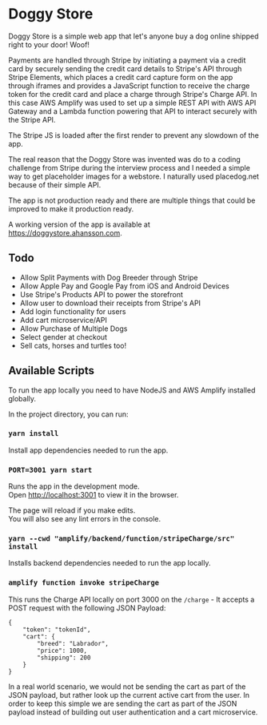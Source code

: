 # Doggy Store

Doggy Store is a simple web app that let's anyone buy a dog online shipped right to your door! Woof!

Payments are handled through Stripe by initiating a payment via a credit card by securely sending the credit card details to Stripe's API through Stripe Elements, which places a credit card capture form on the app through iframes and provides a JavaScript function to receive the charge token for the credit card and place a charge through Stripe's Charge API. In this case AWS Amplify was used to set up a simple REST API with AWS API Gateway and a Lambda function powering that API to interact securely with the Stripe API.

The Stripe JS is loaded after the first render to prevent any slowdown of the app.

The real reason that the Doggy Store was invented was do to a coding challenge from Stripe during the interview process and I needed a simple way to get placeholder images for a webstore. I naturally used placedog.net because of their simple API.

The app is not production ready and there are multiple things that could be improved to make it production ready.

A working version of the app is available at <https://doggystore.ahansson.com>.

## Todo

- Allow Split Payments with Dog Breeder through Stripe
- Allow Apple Pay and Google Pay from iOS and Android Devices
- Use Stripe's Products API to power the storefront
- Allow user to download their receipts from Stripe's API
- Add login functionality for users
- Add cart microservice/API
- Allow Purchase of Multiple Dogs
- Select gender at checkout
- Sell cats, horses and turtles too!

## Available Scripts

To run the app locally you need to have NodeJS and AWS Amplify installed globally.

In the project directory, you can run:

### `yarn install`

Install app dependencies needed to run the app.

### `PORT=3001 yarn start`

Runs the app in the development mode.<br>
Open <http://localhost:3001> to view it in the browser.

The page will reload if you make edits.<br>
You will also see any lint errors in the console.

### `yarn --cwd "amplify/backend/function/stripeCharge/src" install`

Installs backend dependencies needed to run the app locally.

### `amplify function invoke stripeCharge`

This runs the Charge API locally on port 3000 on the `/charge` - It accepts a POST request with the following JSON Payload:

```
{
    "token": "tokenId",
    "cart": {
        "breed": "Labrador",
        "price": 1000,
        "shipping": 200
    }
}
```

In a real world scenario, we would not be sending the cart as part of the JSON payload, but rather look up the current active cart from the user. In order to keep this simple we are sending the cart as part of the JSON payload instead of building out user authentication and a cart microservice.
